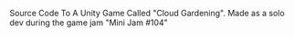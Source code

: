 Source Code To A Unity Game Called "Cloud Gardening".
Made as a solo dev during the game jam "Mini Jam #104"

